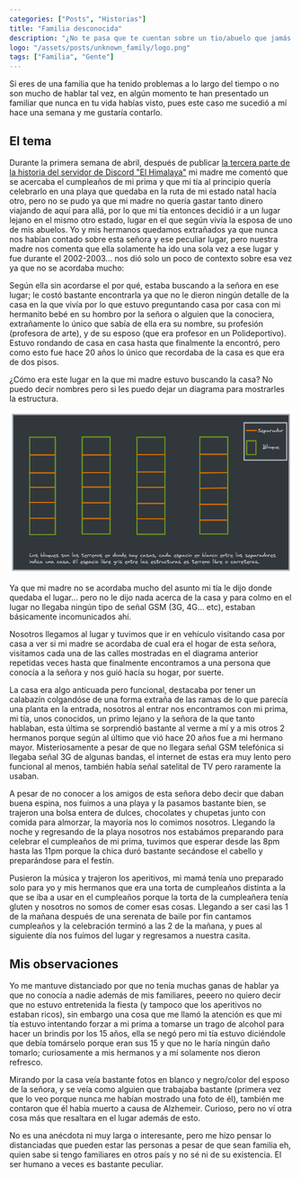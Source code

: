 ```yaml
---
categories: ["Posts", "Historias"]
title: "Familia desconocida"
description: "¿No te pasa que te cuentan sobre un tio/abuelo que jamás en tu vida viste?"
logo: "/assets/posts/unknown_family/logo.png" 
tags: ["Familia", "Gente"]
---
```


Si eres de una familia que ha tenido problemas a lo largo del tiempo o no son mucho de hablar tal vez, en algún momento te han presentado un familiar que nunca en tu vida habías visto, pues este caso me sucedió a mí hace una semana y me gustaría contarlo.

##  El tema

Durante la primera semana de abril, después de publicar <a target="_blank" href="/posts/himalaya-vol3">la tercera parte de la historia del servidor de Discord "El Himalaya"</a> mi madre me comentó que se acercaba el cumpleaños de mi prima y que mi tía al principio quería celebrarlo en una playa que quedaba en la ruta de mi estado natal hacía otro, pero no se pudo ya que mi madre no quería gastar tanto dinero viajando de aquí para allá, por lo que mi tía entonces decidió ir a un lugar lejano en el mismo otro estado, lugar en el que según vivía la esposa de uno de mis abuelos. Yo y mis hermanos quedamos extrañados ya que nunca nos habían contado sobre esta señora y ese peculiar lugar, pero nuestra madre nos comenta que ella solamente ha ido una sola vez a ese lugar y fue durante el 2002-2003... nos dió solo un poco de contexto sobre esa vez ya que no se acordaba mucho:

Según ella sin acordarse el por qué, estaba buscando a la señora en ese lugar; le costó bastante encontrarla ya que no le dieron ningún detalle de la casa en la que vivía por lo que estuvo preguntando casa por casa con mi hermanito bebé en su hombro por la señora o alguien que la conociera, extrañamente lo único que sabía de ella era su nombre, su profesión (profesora de arte), y de su esposo (que era profesor en un Polideportivo). Estuvo rondando de casa en casa hasta que finalmente la encontró, pero como esto fue hace 20 años lo único que recordaba de la casa es que era de dos pisos.

¿Cómo era este lugar en la que mi madre estuvo buscando la casa? No puedo decir nombres pero si les puedo dejar un diagrama para mostrarles la estructura.

![Structure](/assets/posts/unknown_family/diagram.png)

Ya que mi madre no se acordaba mucho del asunto mi tía le dijo donde quedaba el lugar... pero no le dijo nada acerca de la casa y para colmo en el lugar no llegaba ningún tipo de señal GSM (3G, 4G... etc), estaban básicamente incomunicados ahí.

Nosotros llegamos al lugar y tuvimos que ir en vehículo visitando casa por casa a ver si mi madre se acordaba de cual era el hogar de esta señora, visitamos cada una de las calles mostradas en el diagrama anterior repetidas veces hasta que finalmente encontramos a una persona que conocía a la señora y nos guió hacía su hogar, por suerte.

La casa era algo anticuada pero funcional, destacaba por tener un calabazín colgandóse de una forma extraña de las ramas de lo que parecía una planta en la entrada, nosotros al entrar nos encontramos con mi prima, mi tía, unos conocidos, un primo lejano y la señora de la que tanto hablaban, esta última se sorprendió bastante al verme a mí y a mis otros 2 hermanos porque según al último que vió hace 20 años fue a mi hermano mayor. Misteriosamente a pesar de que no llegara señal GSM telefónica si llegaba señal 3G de algunas bandas, el internet de estas era muy lento pero funcional al menos, también había señal satelital de TV pero raramente la usaban.

A pesar de no conocer a los amigos de esta señora debo decir que daban buena espina, nos fuimos a una playa y la pasamos bastante bien, se trajeron una bolsa entera de dulces, chocolates y chupetas junto con comida para almorzar, la mayoría nos lo comimos nosotros. Llegando la noche y regresando de la playa nosotros nos estabámos preparando para celebrar el cumpleaños de mi prima, tuvimos que esperar desde las 8pm hasta las 11pm porque la chica duró bastante secándose el cabello y preparándose para el festín.

Pusieron la música y trajeron los aperitivos, mi mamá tenía uno preparado solo para yo y mis hermanos que era una torta de cumpleaños distinta a la que se iba a usar en el cumpleaños porque la torta de la cumpleañera tenía gluten y nosotros no somos de comer esas cosas. Llegando a ser casi las 1 de la mañana después de una serenata de baile por fin cantamos cumpleaños y la celebración terminó a las 2 de la mañana, y pues al siguiente día nos fuímos del lugar y regresamos a nuestra casita.

## Mis observaciones

Yo me mantuve distanciado por que no tenía muchas ganas de hablar ya que no conocía a nadie además de mis familiares, peeero no quiero decir que no estuvo entretenida la fiesta (y tampoco que los aperitivos no estaban ricos), sin embargo una cosa que me llamó la atención es que mi tía estuvo intentando forzar a mi prima a tomarse un trago de alcohol para hacer un brindis por los 15 años, ella se negó pero mi tía estuvo diciéndole que debía tomárselo porque eran sus 15 y que no le haría ningún daño tomarlo; curiosamente a mis hermanos y a mí solamente nos dieron refresco.

Mirando por la casa veía bastante fotos en blanco y negro/color del esposo de la señora, y se veía como alguien que trabajaba bastante (primera vez que lo veo porque nunca me habían mostrado una foto de él), también me contaron que él había muerto a causa de Alzhemeir. Curioso, pero no ví otra cosa más que resaltara en el lugar además de esto.

No es una anécdota ni muy larga o interesante, pero me hizo pensar lo distanciadas que pueden estar las personas a pesar de que sean familia eh, quien sabe si tengo familiares en otros país y no sé ni de su existencia. El ser humano a veces es bastante peculiar.

